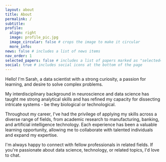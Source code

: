 ```yaml
---
layout: about
title: About
permalink: /
subtitle:
profile:
  align: right
  image: profile_pic.jpg
  image_circular: false # crops the image to make it circular
  more_info:
news: false # includes a list of news items
nav_order: 1
selected_papers: false # includes a list of papers marked as "selected={true}"
social: true # includes social icons at the bottom of the page
---
```


Hello! I'm Sarah, a data scientist with a strong curiosity, a passion for learning, and desire to solve complex problems.

My interdisciplinary background in neuroscience and data science has taught me strong analytical skills and has refined my capacity for dissecting intricate systems - be they biological or technological.

Throughout my career, I've had the privilege of applying my skills across a diverse range of fields, from academic research to manufacturing, banking, and artificial intelligence technology. Each experience has been a valuable learning opportunity, allowing me to collaborate with talented individuals and expand my expertise.

I'm always happy to connect with fellow professionals in related fields. If you're passionate about data science, technology, or related topics, I'd love to chat.
